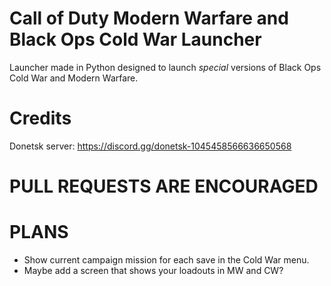 # Call of Duty Modern Warfare and Black Ops Cold War Launcher
Launcher made in Python designed to launch *special* versions of Black Ops Cold War and Modern Warfare.

# Credits
Donetsk server: https://discord.gg/donetsk-1045458566636650568

# PULL REQUESTS ARE ENCOURAGED

# PLANS

- Show current campaign mission for each save in the Cold War menu.
- Maybe add a screen that shows your loadouts in MW and CW?
